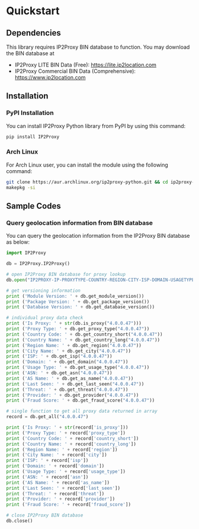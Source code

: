 # Quickstart

## Dependencies

This library requires IP2Proxy BIN database to function. You may download the BIN database at

-   IP2Proxy LITE BIN Data (Free): <https://lite.ip2location.com>
-   IP2Proxy Commercial BIN Data (Comprehensive):
    <https://www.ip2location.com>

## Installation

### PyPI Installation

You can install IP2Proxy Python library from PyPI by using this command:

```bash
pip install IP2Proxy
```

### Arch Linux

For Arch Linux user, you can install the module using the following command:
```Bash
git clone https://aur.archlinux.org/ip2proxy-python.git && cd ip2proxy-python
makepkg -si
```

## Sample Codes

### Query geolocation information from BIN database

You can query the geolocation information from the IP2Proxy BIN database as below:

```python
import IP2Proxy

db = IP2Proxy.IP2Proxy()

# open IP2Proxy BIN database for proxy lookup
db.open("IP2PROXY-IP-PROXYTYPE-COUNTRY-REGION-CITY-ISP-DOMAIN-USAGETYPE-ASN-LASTSEEN-THREAT-RESIDENTIAL.BIN")

# get versioning information
print ('Module Version: ' + db.get_module_version())
print ('Package Version: ' + db.get_package_version())
print ('Database Version: ' + db.get_database_version())

# individual proxy data check
print ('Is Proxy: ' + str(db.is_proxy("4.0.0.47")))
print ('Proxy Type: ' + db.get_proxy_type("4.0.0.47"))
print ('Country Code: ' + db.get_country_short("4.0.0.47"))
print ('Country Name: ' + db.get_country_long("4.0.0.47"))
print ('Region Name: ' + db.get_region("4.0.0.47"))
print ('City Name: ' + db.get_city("4.0.0.47"))
print ('ISP: ' + db.get_isp("4.0.0.47"))
print ('Domain: ' + db.get_domain("4.0.0.47"))
print ('Usage Type: ' + db.get_usage_type("4.0.0.47"))
print ('ASN: ' + db.get_asn("4.0.0.47"))
print ('AS Name: ' + db.get_as_name("4.0.0.47"))
print ('Last Seen: ' + db.get_last_seen("4.0.0.47"))
print ('Threat: ' + db.get_threat("4.0.0.47"))
print ('Provider: ' + db.get_provider("4.0.0.47"))
print ('Fraud Score: ' + db.get_fraud_score("4.0.0.47"))

# single function to get all proxy data returned in array
record = db.get_all("4.0.0.47")

print ('Is Proxy: ' + str(record['is_proxy']))
print ('Proxy Type: ' + record['proxy_type'])
print ('Country Code: ' + record['country_short'])
print ('Country Name: ' + record['country_long'])
print ('Region Name: ' + record['region'])
print ('City Name: ' + record['city'])
print ('ISP: ' + record['isp'])
print ('Domain: ' + record['domain'])
print ('Usage Type: ' + record['usage_type'])
print ('ASN: ' + record['asn'])
print ('AS Name: ' + record['as_name'])
print ('Last Seen: ' + record['last_seen'])
print ('Threat: ' + record['threat'])
print ('Provider: ' + record['provider'])
print ('Fraud Score: ' + record['fraud_score'])

# close IP2Proxy BIN database
db.close()
```